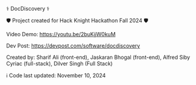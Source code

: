 ⚕ DocDiscovery ⚕


🛡️ Project created for Hack Knight Hackathon Fall 2024 🛡️

Video Demo: https://youtu.be/2buKjjW0kuM

Dev Post: https://devpost.com/software/docdiscovery


Created by: Sharif Ali (front-end), Jaskaran Bhogal (front-end), Alfred Siby Cyriac (full-stack), Dilver Singh (Full Stack)

ℹ️ Code last updated: November 10, 2024
